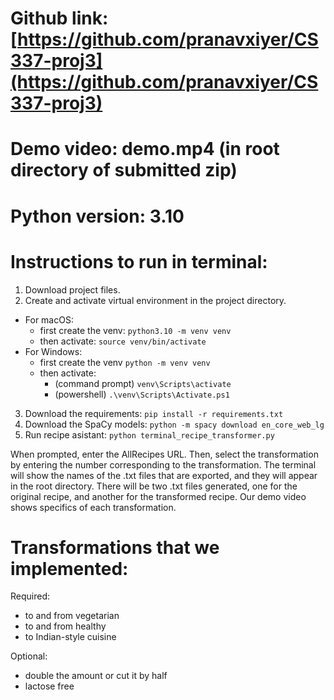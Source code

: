 # Github link: [https://github.com/pranavxiyer/CS337-proj3](https://github.com/pranavxiyer/CS337-proj3)

# Demo video: demo.mp4 (in root directory of submitted zip)

# Python version: 3.10

# Instructions to run in terminal:

1. Download project files.
2. Create and activate virtual environment in the project directory.

- For macOS:
  - first create the venv: `python3.10 -m venv venv`
  - then activate: `source venv/bin/activate`
- For Windows:
  - first create the venv `python -m venv venv`
  - then activate:
    - (command prompt) `venv\Scripts\activate`
    - (powershell) `.\venv\Scripts\Activate.ps1`

3. Download the requirements:
   `pip install -r requirements.txt`
4. Download the SpaCy models:
   `python -m spacy download en_core_web_lg`
5. Run recipe asistant:
   `python terminal_recipe_transformer.py`

When prompted, enter the AllRecipes URL. Then, select the transformation by entering the number corresponding to the transformation. The terminal will show the names of the .txt files that are exported, and they will appear in the root directory. There will be two .txt files generated, one for the original recipe, and another for the transformed recipe. Our demo video shows specifics of each transformation.

# Transformations that we implemented:

Required:

- to and from vegetarian
- to and from healthy
- to Indian-style cuisine

Optional:

- double the amount or cut it by half
- lactose free
